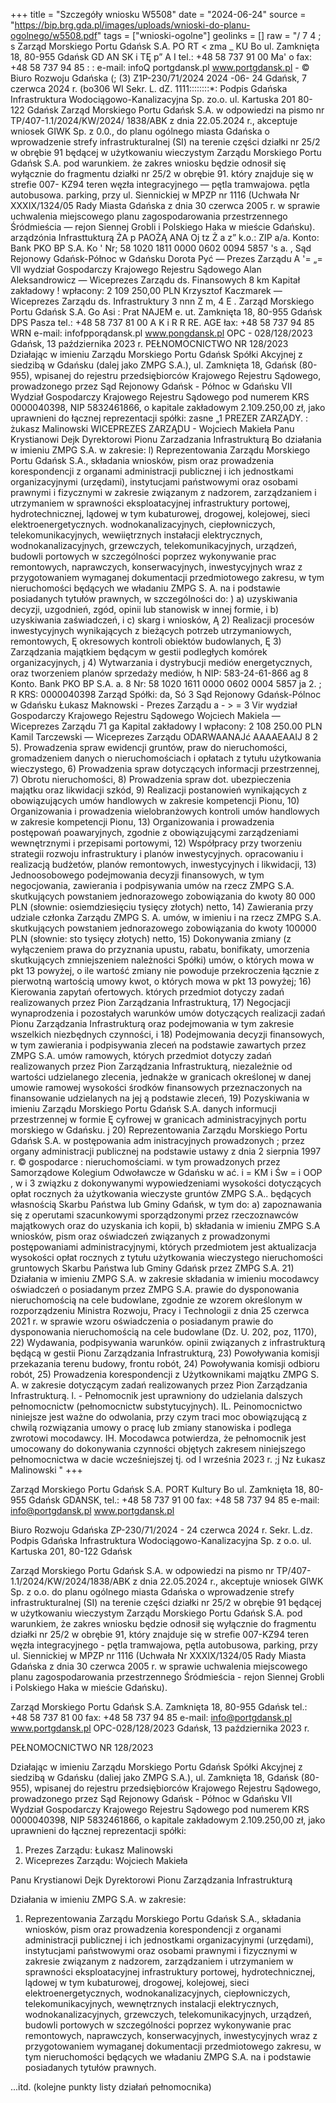+++
title = "Szczegóły wniosku W5508"
date = "2024-06-24"
source = "https://bip.brg.gda.pl/images/uploads/wnioski-do-planu-ogolnego/w5508.pdf"
tags = ["wnioski-ogolne"]
geolinks = []
raw = "/ 7  4  ; s Zarząd Morskiego Portu Gdańsk S.A.  PO RT < zma _ KU Bo ul. Zamknięta 18, 80-955 Gdańsk  GD AN SK i  TĘ p” A I tel.: +48 58 737 91 00 Ma' o fax: +48 58 737 94 85 : : e-mail: infoQ portgdansk.pl www.portgdansk.pl - © Biuro Rozwoju Gdańska (; (3) Z1P-230/71/2024 2024 -06- 24 Gdańsk, 7 czerwca 2024 r. (bo306 WI Sekr. L. dZ. 1111::::::::*: Podpis Gdańska Infrastruktura Wodociągowo-Kanalizacyjna Sp. zo.o. ul. Kartuska 201 80-122 Gdańsk Zarząd Morskiego Portu Gdańsk S.A. w odpowiedzi na pismo nr TP/407-1.1/2024/KW/2024/ 1838/ABK z dnia 22.05.2024 r., akceptuje wniosek GIWK Sp. z 0.0., do planu ogólnego miasta Gdańska o wprowadzenie strefy infrastrukturalnej (SI) na terenie części działki nr 25/2 w obrębie 91 będącej w użytkowaniu wieczystym Zarządu Morskiego Portu Gdańsk S.A. pod warunkiem. że zakres wniosku będzie odnosił się wyłącznie do fragmentu działki nr 25/2 w obrębie 91. który znajduje się w strefie 007- KZ94 teren węzła integracyjnego — pętla tramwajowa. pętla autobusowa. parking, przy ul. Siennickiej w MPZP nr 1116 (Uchwała Nr XXXIX/1324/05 Rady Miasta Gdańska z dnia 30 czerwca 2005 r. w sprawie uchwalenia miejscowego planu zagospodarowania przestrzennego Śródmieścia — rejon Siennej Grobli i Polskiego Haka w mieście Gdańsku). arządzónia Infrasttukturą ŻA p PAOŻĄ ANA Oj tz  Ż a z” k.o.: ZIP a/a. Konto: Bank PKO BP S.A.  Ko '  Nr; 58 1020 1811 0000 0602 0094 5857 's a. , Sąd Rejonowy Gdańsk-Północ w Gdańsku Dorota Pyć — Prezes Zarządu A '= „= Vll wydział Gospodarczy Krajowego Rejestru Sądowego Alan Aleksandrowicz — Wiceprezes Zarządu ds. Finansowych 8 km Kapitał zakładowy ! wpłacony: 2 109 250,00 PLN Krzysztof Kaczmarek — Wiceprezes Zarządu ds. Infrastruktury  3 nnn Z m, 4 E . Zarząd Morskiego Portu Gdańsk S.A. Go Asi : Prat NAJEM e.  ut. Zamknięta 18, 80-955 Gdańsk DPS Pasza tel.: +48 58 737 81 00 A K i R R RE. AGE  łax: +48 58 737 94 85 WRN e-mail: infofpporądansk.pl www.pongdansk.pl OPC - 028/128/2023 Gdańsk, 13 października 2023 r. PEŁNOMOCNICTWO NR 128/2023 Działając w imieniu Zarządu Morskiego Portu Gdańsk Spółki Akcyjnej z siedzibą w Gdańsku (dalej jako ZMPG S.A.), ul. Zamknięta 18, Gdańsk (80-955), wpisanej do rejestru przedsiębiorców Krajowego Rejestru Sądowego, prowadzonego przez Sąd Rejonowy Gdańsk - Północ w Gdańsku VII Wydział Gospodarczy Krajowego Rejestru Sądowego pod numerem KRS 0000040398, NIP 5832461866, o kapitale zakładowym 2.109.250,00 zł, jako uprawnieni do łącznej reprezentacji spółki: zasne „1 PREZER ZARZĄDY. : żukasz Malinowski WICEPREZES ZARZĄDU - Wojciech Makieła Panu Krystianowi Dejk Dyrektorowi Pionu Zarzadzania Infrastrukturą  Bo działania w imieniu ZMPG S.A. w zakresie: l) Reprezentowania Zarządu Morskiego Portu Gdańsk S.A., składania wniosków, pism oraz prowadzenia  korespondencji z organami administracji publicznej i ich jednostkami organizacyjnymi (urzędami), instytucjami państwowymi oraz osobami prawnymi i fizycznymi w zakresie związanym z nadzorem, zarządzaniem i utrzymaniem w sprawności eksploatacyjnej infrastruktury portowej, hydrotechnicznej,  lądowej w tym kubaturowej, drogowej, kolejowej, sieci elektroenergetycznych. wodnokanalizacyjnych, ciepłowniczych, telekomunikacyjnych, wewiiętrznych instałacji elektrycznych, wodnokanalizacyjnych, grzewczych, telekomunikacyjnych, urządzeń, budowli portowych w szczególności poprzez wykonywanie  prac remontowych, naprawczych, konserwacyjnych, inwestycyjnych wraz z przygotowaniem wymaganej dokumentacji przedmiotowego zakresu, w tym nieruchomości będących we władaniu ZMPG S. A. na i podstawie posiadanych tytułów prawnych, w szczególności do: ) a) uzyskiwania decyzji, uzgodnień, zgód, opinii lub stanowisk w innej formie, i b) uzyskiwania zaświadczeń, i c) skarg i wniosków, Ą 2) Realizacji procesów inwestycyjnych wynikających z bieżących potrzeb utrzymaniowych, remontowych, Ę okresowych kontroli obiektów budowlanych, Ę 3) Zarządzania majątkiem będącym w gestii podległych komórek organizacyjnych, j 4) Wytwarzania i dystrybucji mediów energetycznych, oraz tworzeniem planów sprzedaży mediów, h NIP: 583-24-61-866 ag 8 Konto. Bank PKO BP S.A. a. 8 Nr: 58 1020 1611 0000 0602 0004 5857 ja 2. ; R KRS: 0000040398 Zarząd Spółki: da, Só 3 Sąd Rejonowy Gdańsk-Pólnoc w Gdańsku Łukasz Maknowski - Prezes Zarządu a - > = 3 Vir wydział Gospodarczy Krajowego Rejestru Sądowego Wojciech Makiela — Wiceprezes Zarządu 71 ga Kapital zakładowy I wpłacony: 2 108 250.00 PLN Kamil Tarczewski — Wiceprezes Zarządu ODARWAANAJć  AAAAEAAIJ 8 2 5). Prowadzenia spraw ewidencji gruntów, praw do nieruchomości, gromadzeniem danych o nieruchomościach i opłatach z tytułu użytkowania wieczystego, 6) Prowadzenia spraw dotyczących informacji przestrzennej, 7) Obrotu nieruchomości, 8) Prowadzenia spraw dot. ubezpieczenia majątku oraz likwidacji szkód, 9) Realizacji postanowień wynikających z obowiązujących umów handlowych w zakresie kompetencji Pionu, 10) Organizowania i prowadzenia wielobranżowych kontroli umów handlowych w zakresie kompetencji Pionu, 13) Organizowania i prowadzenia postępowań poawaryjnych, zgodnie z obowiązującymi zarządzeniami wewnętrznymi i przepisami portowymi, 12) Współpracy przy tworzeniu strategii rozwoju infrastruktury i planów inwestycyjnych. opracowaniu i realizacją budżetów, planów remontowych, inwestycyjnych i likwidacji, 13) Jednoosobowego podejmowania decyzji finansowych, w tym negocjowania, zawierania i podpisywania umów na rzecz ZMPG S.A. skutkujących powstaniem jednorazowego zobowiązania do kwoty 80 000 PLN (słownie: osiemdziesięciu tysięcy złotych) netto, 14) Zawierania przy udziale członka Zarządu ZMPG S. A. umów, w imieniu i na rzecz ZMPG S.A. skutkujących powstaniem jednorazowego zobowiązania do kwoty 100000 PLN (słownie: sto tysięcy złotych) netto, 15) Dokonywania zmiany (z wyłączeniem prawa do przyznania upustu, rabatu, bonifikaty, umorzenia skutkujących zmniejszeniem należności Spółki) umów, o których mowa w pkt 13 powyżej, o ile wartość zmiany nie powoduje przekroczenia łącznie z pierwotną wartością umowy kwot, o których mowa w pkt 13 powyżej; 16) Kierowania zapytań ofertowych. których przedmiot dotyczy zadań realizowanych przez Pion Zarządzania Infrastrukturą, 17) Negocjacji wynaprodzenia i pozostałych warunków umów dotyczących realizacji zadań Pionu Zarządzania Infrastrukturą oraz podejmowania w tym zakresie wszelkich niezbędnych czynności, i 18) Podejmowania decyzji finansowych, w tym zawierania i podpisywania zleceń na podstawie zawartych przez ZMPG S.A. umów ramowych, których przedmiot dotyczy zadań realizowanych przez Pion Zarządzania Infrastrukturą, niezależnie od wartości udzielanego zlecenia, jednakże w granicach określonej w danej umowie ramowej wysokości środków finansowych przeznaczonych na finansowanie udzielanych na jej ą podstawie zleceń,  19) Pozyskiwania w imieniu Zarządu Morskiego Portu Gdańsk S.A. danych informucji przestrzennej w formie Ę cyfrowej w granicach administracyjnych portu morskiego w Gdańsku. j 20) Reprezentowania Zarządu Morskiego Portu Gdańsk S.A. w postępowania adm inistracyjnych prowadzonych ; przez organy administracji publicznej na podstawie ustawy z dnia 2 sierpnia 1997 r. © gospodarce : nieruchomościami. w tym prowadzonych przez Samorządowe Kolegium Odwoławcze w Gdańsku w  ać. i = KM i Św = i  OOP , w i 3 związku z dokonywanymi wypowiedzeniami wysokości dotyczących opłat rocznych ża użytkowania wieczyste gruntów ZMPG S.A.. będących własnością Skarbu Państwa lub Gminy Gdańsk, w tym do: a) zapoznawania się z operutami szacunkowymi sporządzonymi przez rzeczoznawców majątkowych oraz do uzyskania ich kopii,  b) składania w imieniu ZMPG S.A wniosków, pism oraz oświadczeń związanych z prowadzonymi postępowaniami administracyjnymi, których przedmiotem jest aktualizacja wysokości opłat rocznych z tytułu użytkowania wieczystego nieruchomości gruntowych Skarbu Państwa lub Gminy Gdańsk przez ZMPG S.A. 21) Działania w imieniu ZMPG S.A. w zakresie składania w imieniu mocodawcy oświadczeń o posiadanym przez ZMPG S.A. prawie do dysponowania nieruchomością na cele budowlane, zgodnie ze wzorem określonym w rozporządzeniu Ministra Rozwoju, Pracy i Technologii z dnia 25 czerwca 2021 r. w sprawie wzoru oświadczenia o posiadanym prawie do dysponowania nieruchomością na cele budowlane (Dz. U. 202, poz, 1170), 22) Wydawania, podpisywania warunków. opinii związanych z infrastrukturą będącą w gestii Pionu Zarządzania Infrastrukturą, 23) Powoływania komisji przekazania terenu budowy, frontu robót, 24) Powoływania komisji odbioru robót,  25) Prowadzenia korespondencji z Użytkownikami majątku ZMPG S. A. w zakresie dotyczącym zadań realizowanych przez Pion Zarządzania Infrastrukturą. l. - Pełnomocnik jest uprawniony do udzielania dalszych pełnomocnictw (pełnomocnictw substytucyjnych). IL. Peinomocnictwo niniejsze jest ważne do odwolania, przy czym traci moc obowiązującą z chwilą rozwiązania umowy o pracę lub zmiany stanowiska i podlega zwrotowi mocodawcy. IH.  Mocodawca potwierdza, że pełnomocnik jest umocowany do dokonywania czynności objętych zakresem niniejszego pełnomocnictwa w dacie wcześniejszej tj. od I września 2023 r. ;j Nz Łukasz Malinowski  "
+++

Zarząd Morskiego Portu Gdańsk S.A.
PORT Kultury Bo ul. Zamknięta 18, 80-955 Gdańsk
GDANSK, tel.: +48 58 737 91 00
fax: +48 58 737 94 85
e-mail: info@portgdansk.pl www.portgdansk.pl

Biuro Rozwoju Gdańska
ZP-230/71/2024 - 24 czerwca 2024 r.
Sekr. L.dz. Podpis
Gdańska Infrastruktura
Wodociągowo-Kanalizacyjna Sp. z o.o.
ul. Kartuska 201, 80-122 Gdańsk

Zarząd Morskiego Portu Gdańsk S.A. w odpowiedzi na pismo nr TP/407-1.1/2024/KW/2024/1838/ABK
z dnia 22.05.2024 r., akceptuje wniosek GIWK Sp. z o.o. do planu ogólnego miasta Gdańska
o wprowadzenie strefy infrastrukturalnej (SI) na terenie części działki nr 25/2 w obrębie 91 będącej
w użytkowaniu wieczystym Zarządu Morskiego Portu Gdańsk S.A. pod warunkiem, że zakres wniosku
będzie odnosił się wyłącznie do fragmentu działki nr 25/2 w obrębie 91, który znajduje się w strefie 007-KZ94
teren węzła integracyjnego - pętla tramwajowa, pętla autobusowa, parking, przy ul. Siennickiej
w MPZP nr 1116 (Uchwała Nr XXXIX/1324/05 Rady Miasta Gdańska z dnia 30 czerwca 2005 r. w sprawie
uchwalenia miejscowego planu zagospodarowania przestrzennego Śródmieścia - rejon Siennej Grobli
i Polskiego Haka w mieście Gdańsku).

Zarząd Morskiego Portu Gdańsk S.A.
Zamknięta 18, 80-955 Gdańsk
tel.: +48 58 737 81 00
fax: +48 58 737 94 85
e-mail: info@portgdansk.pl www.portgdansk.pl
OPC-028/128/2023 Gdańsk, 13 października 2023 r.

PEŁNOMOCNICTWO NR 128/2023

Działając w imieniu Zarządu Morskiego Portu Gdańsk Spółki Akcyjnej z siedzibą w Gdańsku (daliej jako ZMPG S.A.), ul. Zamknięta 18, Gdańsk (80-955), wpisanej do rejestru przedsiębiorców Krajowego Rejestru Sądowego, prowadzonego przez Sąd Rejonowy Gdańsk - Północ w Gdańsku VII Wydział Gospodarczy Krajowego Rejestru Sądowego pod numerem KRS 0000040398, NIP 5832461866, o kapitale zakładowym 2.109.250,00 zł, jako uprawnieni do łącznej reprezentacji spółki:

1) Prezes Zarządu: Łukasz Malinowski
2) Wiceprezes Zarządu: Wojciech Makieła

Panu Krystianowi Dejk
Dyrektorowi Pionu Zarządzania Infrastrukturą

Działania w imieniu ZMPG S.A. w zakresie:
1) Reprezentowania Zarządu Morskiego Portu Gdańsk S.A., składania wniosków, pism oraz prowadzenia korespondencji z organami administracji publicznej i ich jednostkami organizacyjnymi (urzędami), instytucjami państwowymi oraz osobami prawnymi i fizycznymi w zakresie związanym z nadzorem, zarządzaniem i utrzymaniem w sprawności eksploatacyjnej infrastruktury portowej, hydrotechnicznej, lądowej w tym kubaturowej, drogowej, kolejowej, sieci elektroenergetycznych, wodnokanalizacyjnych, ciepłowniczych, telekomunikacyjnych, wewnętrznych instalacji elektrycznych, wodnokanalizacyjnych, grzewczych, telekomunikacyjnych, urządzeń, budowli portowych w szczególności poprzez wykonywanie prac remontowych, naprawczych, konserwacyjnych, inwestycyjnych wraz z przygotowaniem wymaganej dokumentacji przedmiotowego zakresu, w tym nieruchomości będących we władaniu ZMPG S.A. na i podstawie posiadanych tytułów prawnych.

...itd. (kolejne punkty listy działań pełnomocnika)


